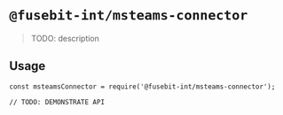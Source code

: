 # `@fusebit-int/msteams-connector`

> TODO: description

## Usage

```
const msteamsConnector = require('@fusebit-int/msteams-connector');

// TODO: DEMONSTRATE API
```
